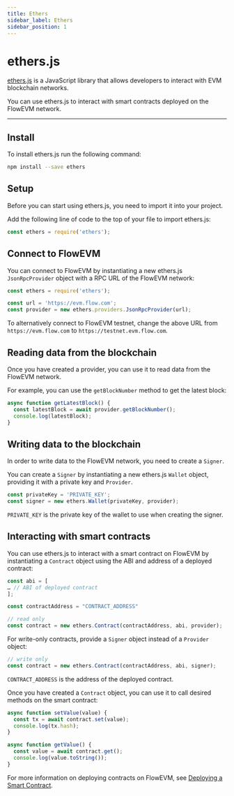```yaml
---
title: Ethers
sidebar_label: Ethers
sidebar_position: 1
---
```


# ethers.js

[ethers.js](https://docs.ethers.org/v5/) is a JavaScript library that allows developers to interact with EVM blockchain networks.

You can use ethers.js to interact with smart contracts deployed on the FlowEVM network.

---

## Install

To install ethers.js run the following command:

```bash
npm install --save ethers
```

## Setup

Before you can start using ethers.js, you need to import it into your project.

Add the following line of code to the top of your file to import ethers.js:

```javascript
const ethers = require('ethers');
```

## Connect to FlowEVM

You can connect to FlowEVM by instantiating a new ethers.js `JsonRpcProvider` object with a RPC URL of the FlowEVM network:

```javascript
const ethers = require('ethers');

const url = 'https://evm.flow.com';
const provider = new ethers.providers.JsonRpcProvider(url);
```

To alternatively connect to FlowEVM testnet, change the above URL from `https://evm.flow.com` to `https://testnet.evm.flow.com`.

## Reading data from the blockchain

Once you have created a provider, you can use it to read data from the FlowEVM network.

For example, you can use the `getBlockNumber` method to get the latest block:

```javascript
async function getLatestBlock() {
  const latestBlock = await provider.getBlockNumber();
  console.log(latestBlock);
}
```

## Writing data to the blockchain

In order to write data to the FlowEVM network, you need to create a `Signer`.

You can create a `Signer` by instantiating a new ethers.js `Wallet` object, providing it with a private key and `Provider`.

```javascript
const privateKey = 'PRIVATE_KEY';
const signer = new ethers.Wallet(privateKey, provider);
```

`PRIVATE_KEY` is the private key of the wallet to use when creating the signer.

## Interacting with smart contracts

You can use ethers.js to interact with a smart contract on FlowEVM by instantiating a `Contract` object using the ABI and address of a deployed contract:

```javascript
const abi = [
… // ABI of deployed contract
];

const contractAddress = "CONTRACT_ADDRESS"

// read only
const contract = new ethers.Contract(contractAddress, abi, provider);
```

For write-only contracts, provide a `Signer` object instead of a `Provider` object:

```javascript
// write only
const contract = new ethers.Contract(contractAddress, abi, signer);
```

`CONTRACT_ADDRESS` is the address of the deployed contract.

Once you have created a `Contract` object, you can use it to call desired methods on the smart contract:

```javascript
async function setValue(value) {
  const tx = await contract.set(value);
  console.log(tx.hash);
}

async function getValue() {
  const value = await contract.get();
  console.log(value.toString());
}
```

For more information on deploying contracts on FlowEVM, see [Deploying a Smart Contract](../../Build/Guides/Deploy%20Solidity%20Contract/deploy-solidity-contract-with-hardhat.md).
